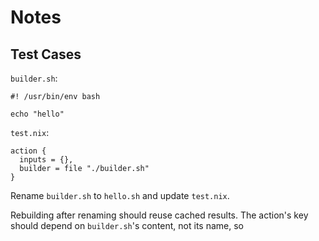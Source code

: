 # Notes

## Test Cases

`builder.sh`:
```
#! /usr/bin/env bash

echo "hello"
```

`test.nix`:
```
action {
  inputs = {},
  builder = file "./builder.sh"
}
```

Rename `builder.sh` to `hello.sh` and update `test.nix`.

Rebuilding after renaming should reuse cached results. The action's key
should depend on `builder.sh`'s content, not its name, so 